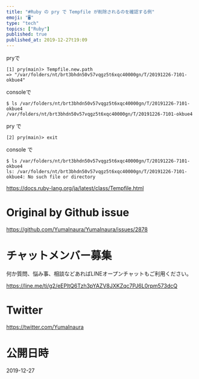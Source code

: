 ```yaml
---
title: "#Ruby の pry で Tempfile が削除されるのを確認する例"
emoji: "🖥"
type: "tech"
topics: ["Ruby"]
published: true
published_at: 2019-12-27t19:09
---
```


pryで

```
[1] pry(main)> Tempfile.new.path
=> "/var/folders/nt/brt3bhdn50v57vqgz5t6xqc40000gn/T/20191226-7101-okbue4"
```

consoleで

```
$ ls /var/folders/nt/brt3bhdn50v57vqgz5t6xqc40000gn/T/20191226-7101-okbue4
/var/folders/nt/brt3bhdn50v57vqgz5t6xqc40000gn/T/20191226-7101-okbue4
```

pry で

```
[2] pry(main)> exit
```

console で

```
$ ls /var/folders/nt/brt3bhdn50v57vqgz5t6xqc40000gn/T/20191226-7101-okbue4
ls: /var/folders/nt/brt3bhdn50v57vqgz5t6xqc40000gn/T/20191226-7101-okbue4: No such file or directory
```

https://docs.ruby-lang.org/ja/latest/class/Tempfile.html

# Original by Github issue

https://github.com/YumaInaura/YumaInaura/issues/2878








<!-- Update From Qiita API -->

# チャットメンバー募集


何か質問、悩み事、相談などあればLINEオープンチャットもご利用ください。

https://line.me/ti/g2/eEPltQ6Tzh3pYAZV8JXKZqc7PJ6L0rpm573dcQ





# Twitter


https://twitter.com/YumaInaura


<!-- Update From Qiita API -->



# 公開日時

2019-12-27
